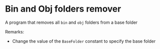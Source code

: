 # Bin and Obj folders remover

A program that removes all `bin` and `obj` folders from a base folder

Remarks:
  * Change the value of the `BaseFolder` constant to specify the base folder
